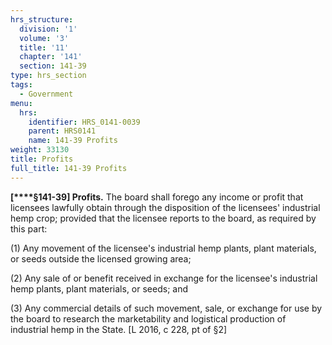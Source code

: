 ```yaml
---
hrs_structure:
  division: '1'
  volume: '3'
  title: '11'
  chapter: '141'
  section: 141-39
type: hrs_section
tags:
  - Government
menu:
  hrs:
    identifier: HRS_0141-0039
    parent: HRS0141
    name: 141-39 Profits
weight: 33130
title: Profits
full_title: 141-39 Profits
---
```

<a></a>**[****§141-39] Profits.** The board shall forego any income or profit that licensees lawfully obtain through the disposition of the licensees' industrial hemp crop; provided that the licensee reports to the board, as required by this part:

(1) Any movement of the licensee's industrial hemp plants, plant materials, or seeds outside the licensed growing area;

(2) Any sale of or benefit received in exchange for the licensee's industrial hemp plants, plant materials, or seeds; and

(3) Any commercial details of such movement, sale, or exchange for use by the board to research the marketability and logistical production of industrial hemp in the State. [L 2016, c 228, pt of §2]